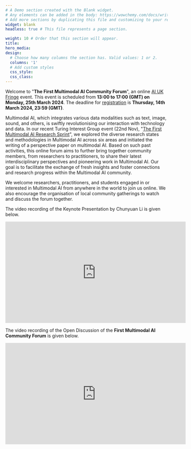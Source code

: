 ```yaml
---
# A Demo section created with the Blank widget.
# Any elements can be added in the body: https://wowchemy.com/docs/writing-markdown-latex/
# Add more sections by duplicating this file and customizing to your requirements.
widget: blank
headless: true # This file represents a page section.

weight: 10 # Order that this section will appear.
title: 
hero_media: 
design:
  # Choose how many columns the section has. Valid values: 1 or 2.
  columns: '1'
  # Add custom styles
  css_style:
  css_class:
---
```

Welcome to "**The First Multimodal AI Community Forum**", an online [AI UK Fringe](https://ai-uk.turing.ac.uk/fringe-events/) event. This event is scheduled from **13:00 to 17:00 (GMT) on Monday, 25th March 2024**. The deadline for [registration](https://forms.gle/yckNWD8kHY5Z1wjo9) is **Thursday, 14th March 2024, 23:59 (GMT)**.

Multimodal AI, which integrates various data modalities such as text, image, sound, and others, is swiftly revolutionising our interaction with technology and data. In our recent Turing Interest Group event (22nd Nov), "[The First Multimodal AI Research Sprint](https://multimodalai.github.io/multimodalaisprint23/)", we explored the diverse research states and methodologies in Multimodal AI across six areas and initiated the writing of a perspective paper on multimodal AI. Based on such past activities, this online forum aims to further bring together community members, from researchers to practitioners, to share their latest interdisciplinary perspectives and pioneering work in Multimodal AI. Our goal is to facilitate the exchange of fresh insights and foster connections and research progress within the Multimodal AI community.

We welcome researchers, practitioners, and students engaged in or interested in Multimodal AI from anywhere in the world to join us online. We also encourage the organisation of local community gatherings to watch and discuss the forum together.

The video recording of the Keynote Presentation by Chunyuan Li is given below.

<iframe width="560" height="315" src="https://www.youtube.com/embed/6F4fra-QBpk?si=QAhzPnhvdKKT6Qnf&amp;start=1" title="YouTube video player" frameborder="0" allow="accelerometer; autoplay; clipboard-write; encrypted-media; gyroscope; picture-in-picture; web-share" referrerpolicy="strict-origin-when-cross-origin" allowfullscreen></iframe>

The video recording of the Open Discussion of the **First Multimodal AI Community Forum** is given below.

<iframe width="560" height="315" src="https://www.youtube.com/embed/vf6CxlJSuVk?si=-CeaLFU7BDpBt-gt" title="YouTube video player" frameborder="0" allow="accelerometer; autoplay; clipboard-write; encrypted-media; gyroscope; picture-in-picture; web-share" referrerpolicy="strict-origin-when-cross-origin" allowfullscreen></iframe>
